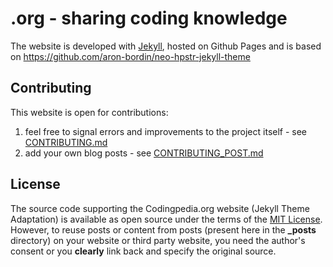 .org - sharing coding knowledge
=======================================
The website is developed with [Jekyll](https://github.com/jekyll/jekyll), hosted on Github Pages and is based on https://github.com/aron-bordin/neo-hpstr-jekyll-theme

## Contributing
This website is open for contributions:

1. feel free to signal errors and improvements to the project itself - see [CONTRIBUTING.md](CONTRIBUTING.md)
2. add your own blog posts - see [CONTRIBUTING_POST.md](CONTRIBUTING_POST.md)

## License

The source code supporting the Codingpedia.org website (Jekyll Theme Adaptation) is available as open source under the terms of the [MIT License](http://opensource.org/licenses/MIT). However, to reuse posts or content from posts (present here in the **_posts** directory) on your website or third party website, you need the author's consent or you **clearly** link back and specify the original source.
